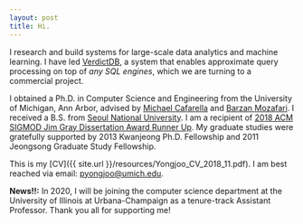 ```yaml
---
layout: post
title: Hi.
---
```


I research and build systems for large-scale data analytics and machine learning. I have led [VerdictDB](http://verdictdb.org/), a system that enables approximate query processing on top of *any SQL engines*, which we are turning to a commercial project.

I obtained a Ph.D. in Computer Science and Engineering from the University of Michigan, Ann Arbor, advised by [Michael Cafarella](http://web.eecs.umich.edu/~michjc/) and [Barzan Mozafari](http://web.eecs.umich.edu/~mozafari/).
I received a B.S. from [Seoul National University](https://en.wikipedia.org/wiki/Seoul_National_University).
I am a recipient of [2018 ACM SIGMOD Jim Gray Dissertation Award Runner Up](https://sigmod.org/sigmod-awards/sigmod-jim-gray-doctoral-dissertation-award/).
My graduate studies were gratefully supported by 2013 Kwanjeong Ph.D. Fellowship and 2011 Jeongsong Graduate Study Fellowship.

This is my [CV]({{ site.url }}/resources/Yongjoo_CV_2018_11.pdf).
I am best reached via email: pyongjoo@umich.edu.


**News!!:** In 2020, I will be joining the computer science department at the University of Illinois at Urbana-Champaign as a tenure-track Assistant Professor. Thank you all for supporting me!

